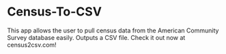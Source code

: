 # Census-To-CSV
This app allows the user to pull census data from the American Community Survey database easily. Outputs a CSV file. Check it out now at census2csv.com!
